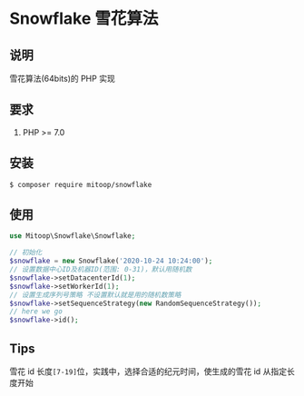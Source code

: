 # Snowflake 雪花算法

## 说明
雪花算法(64bits)的 PHP 实现

## 要求
1. PHP >= 7.0

## 安装
```shell
$ composer require mitoop/snowflake
```

## 使用
```php
use Mitoop\Snowflake\Snowflake;

// 初始化
$snowflake = new Snowflake('2020-10-24 10:24:00');
// 设置数据中心ID及机器ID(范围: 0-31)，默认用随机数
$snowflake->setDatacenterId(1);
$snowflake->setWorkerId(1);
// 设置生成序列号策略 不设置默认就是用的随机数策略
$snowflake->setSequenceStrategy(new RandomSequenceStrategy());
// here we go
$snowflake->id();
```

## Tips
雪花 id 长度`[7-19]`位，实践中，选择合适的纪元时间，使生成的雪花 id 从指定长度开始
